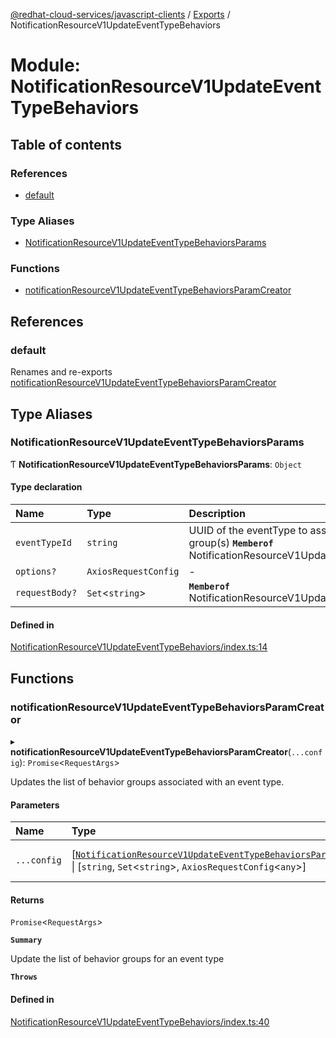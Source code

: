 [@redhat-cloud-services/javascript-clients](../README.md) / [Exports](../modules.md) / NotificationResourceV1UpdateEventTypeBehaviors

# Module: NotificationResourceV1UpdateEventTypeBehaviors

## Table of contents

### References

- [default](NotificationResourceV1UpdateEventTypeBehaviors.md#default)

### Type Aliases

- [NotificationResourceV1UpdateEventTypeBehaviorsParams](NotificationResourceV1UpdateEventTypeBehaviors.md#notificationresourcev1updateeventtypebehaviorsparams)

### Functions

- [notificationResourceV1UpdateEventTypeBehaviorsParamCreator](NotificationResourceV1UpdateEventTypeBehaviors.md#notificationresourcev1updateeventtypebehaviorsparamcreator)

## References

### default

Renames and re-exports [notificationResourceV1UpdateEventTypeBehaviorsParamCreator](NotificationResourceV1UpdateEventTypeBehaviors.md#notificationresourcev1updateeventtypebehaviorsparamcreator)

## Type Aliases

### NotificationResourceV1UpdateEventTypeBehaviorsParams

Ƭ **NotificationResourceV1UpdateEventTypeBehaviorsParams**: `Object`

#### Type declaration

| Name | Type | Description |
| :------ | :------ | :------ |
| `eventTypeId` | `string` | UUID of the eventType to associate with the behavior group(s) **`Memberof`** NotificationResourceV1UpdateEventTypeBehaviorsApi |
| `options?` | `AxiosRequestConfig` | - |
| `requestBody?` | `Set`\<`string`\> | **`Memberof`** NotificationResourceV1UpdateEventTypeBehaviorsApi |

#### Defined in

[NotificationResourceV1UpdateEventTypeBehaviors/index.ts:14](https://github.com/RedHatInsights/javascript-clients/blob/main/packages/notifications/NotificationResourceV1UpdateEventTypeBehaviors/index.ts#L14)

## Functions

### notificationResourceV1UpdateEventTypeBehaviorsParamCreator

▸ **notificationResourceV1UpdateEventTypeBehaviorsParamCreator**(`...config`): `Promise`\<`RequestArgs`\>

Updates the list of behavior groups associated with an event type.

#### Parameters

| Name | Type | Description |
| :------ | :------ | :------ |
| `...config` | [[`NotificationResourceV1UpdateEventTypeBehaviorsParams`](NotificationResourceV1UpdateEventTypeBehaviors.md#notificationresourcev1updateeventtypebehaviorsparams)] \| [`string`, `Set`\<`string`\>, `AxiosRequestConfig`\<`any`\>] | with all available params. |

#### Returns

`Promise`\<`RequestArgs`\>

**`Summary`**

Update the list of behavior groups for an event type

**`Throws`**

#### Defined in

[NotificationResourceV1UpdateEventTypeBehaviors/index.ts:40](https://github.com/RedHatInsights/javascript-clients/blob/main/packages/notifications/NotificationResourceV1UpdateEventTypeBehaviors/index.ts#L40)
